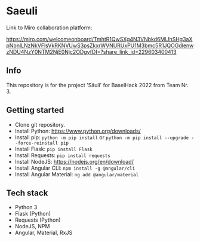 # Saeuli

Link to Miro collaboration platform: 

https://miro.com/welcomeonboard/TmhtR1QwSXg4N3VNbkd6MlJhSHg3aXpNbnlLNzNkVFlsVkRKNVUwS3psZkxrWVNURUxPU1M3bmc5R1JQOGdlenwzNDU4NzY0NTM2NjE0Njc2ODgyfDI=?share_link_id=229603400413

## Info
This repository is for the project 'Säuli' for BaselHack 2022 from Team Nr. 3.

## Getting started
- Clone git repository.
- Install Python: https://www.python.org/downloads/
- Install pip: `python -m pip install` or `python -m pip install --upgrade --force-reinstall pip` 
- Install Flask: `pip install Flask` 
- Install Requests: `pip install requests` 
- Install NodeJS: https://nodejs.org/en/download/
- Install Angular CLI: `npm install -g @angular/cli` 
- Install Angular Material: `ng add @angular/material` 

## Tech stack
- Python 3
- Flask (Python)
- Requests (Python)
- NodeJS, NPM
- Angular, Material, RxJS
    

